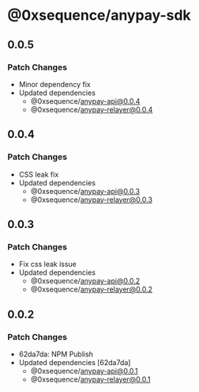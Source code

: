 # @0xsequence/anypay-sdk

## 0.0.5

### Patch Changes

- Minor dependency fix
- Updated dependencies
  - @0xsequence/anypay-api@0.0.4
  - @0xsequence/anypay-relayer@0.0.4

## 0.0.4

### Patch Changes

- CSS leak fix
- Updated dependencies
  - @0xsequence/anypay-api@0.0.3
  - @0xsequence/anypay-relayer@0.0.3

## 0.0.3

### Patch Changes

- Fix css leak issue
- Updated dependencies
  - @0xsequence/anypay-api@0.0.2
  - @0xsequence/anypay-relayer@0.0.2

## 0.0.2

### Patch Changes

- 62da7da: NPM Publish
- Updated dependencies [62da7da]
  - @0xsequence/anypay-api@0.0.1
  - @0xsequence/anypay-relayer@0.0.1
